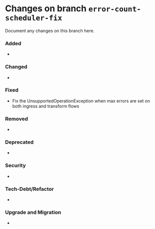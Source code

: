 # Changes on branch `error-count-scheduler-fix`
Document any changes on this branch here.
### Added
- 

### Changed
- 

### Fixed
- Fix the UnsupportedOperationException when max errors are set on both ingress and transform flows

### Removed
- 

### Deprecated
- 

### Security
- 

### Tech-Debt/Refactor
- 

### Upgrade and Migration
- 
